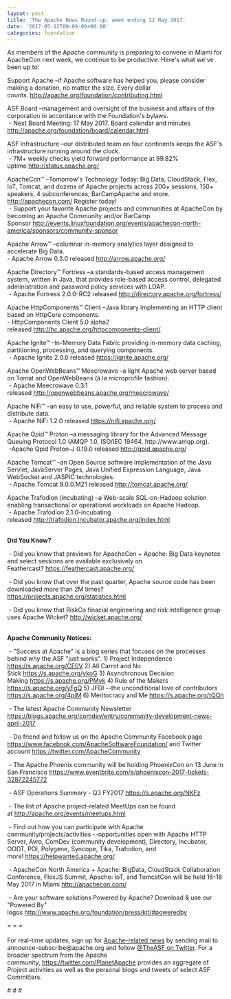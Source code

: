 ```yaml
---
layout: post
title: 'The Apache News Round-up: week ending 12 May 2017'
date: '2017-05-12T00:00:00+00:00'
categories: foundation
---
```

<p>As members of the Apache community is preparing to convene in Miami for ApacheCon next week, we continue to be productive. Here's what we've been up to:</p> 
  <p>Support Apache&nbsp;–if Apache software has helped you, please consider making a donation, no matter the size. Every dollar counts.&nbsp;<a href="http://apache.org/foundation/contributing.html">http://apache.org/foundation/contributing.html</a></p> 
  <div> 
    <p>ASF Board –management and oversight of the business and affairs of the corporation in accordance with the Foundation's bylaws.<br />&nbsp;- Next Board Meeting: 17 May 2017. Board calendar and minutes <a href="http://apache.org/foundation/board/calendar.html">http://apache.org/foundation/board/calendar.html</a></p> 
    <p>ASF Infrastructure –our distributed team on four continents keeps the ASF's infrastructure running around the clock.<br />&nbsp;- 7M+ weekly checks yield forward performance at 99.82% uptime&nbsp;<a href="http://status.apache.org/">http://status.apache.org/</a></p> 
  </div> 
  <div> 
    <p><a href="http://status.apache.org/"></a>ApacheCon™ –Tomorrow's Technology Today: Big Data, CloudStack, Flex, IoT, Tomcat, and dozens of Apache projects across 200+ sessions, 150+ speakers, 4 subconferences, BarCampApache and more. <a href="http://apachecon.com/">http://apachecon.com/</a>&nbsp;Register today!<br />&nbsp;- Support your favorite Apache projects and communities at ApacheCon by becoming an Apache Community and/or BarCamp Sponsor&nbsp;<a href="http://events.linuxfoundation.org/events/apachecon-north-america/sponsors/community-sponsor">http://events.linuxfoundation.org/events/apachecon-north-america/sponsors/community-sponsor</a></p> 
    <p>Apache Arrow™ –columnar in-memory analytics layer designed to accelerate Big Data.<br />- Apache Arrow 0.3.0 released&nbsp;<a href="http://arrow.apache.org/">http://arrow.apache.org/</a></p> 
    <p>Apache Directory™ Fortress –a standards-based access management system, written in Java, that provides role-based access control, delegated administration and password policy services with LDAP.<br />&nbsp;- Apache Fortress 2.0.0-RC2 released&nbsp;<a href="http://directory.apache.org/fortress/">http://directory.apache.org/fortress/</a></p> 
    <p>Apache HttpComponents™ Client –Java library implementing an HTTP client based on HttpCore components.<br />- HttpComponents Client 5.0 alpha2 released&nbsp;<a href="http://hc.apache.org/httpcomponents-client/">http://hc.apache.org/httpcomponents-client/</a></p> 
    <p>Apache Ignite™ –In-Memory Data Fabric providing in-memory data caching, partitioning, processing, and querying components.<br />&nbsp;- Apache Ignite 2.0.0 released&nbsp;<a href="https://ignite.apache.org/">https://ignite.apache.org/</a></p> 
    <p>Apache OpenWebBeans™ Meecrowave –a light Apache web server based on Tomat and OpenWebBeans (à la microprofile fashion).<br />&nbsp;- Apache Meecrowave 0.3.1 released&nbsp;<span style="white-space: pre-wrap;"><a href="http://openwebbeans.apache.org/meecrowave/">http://openwebbeans.apache.org/meecrowave/</a></span></p> 
    <p>Apache NiFi™ –an easy to use, powerful, and reliable system to process and distribute data.<br />&nbsp;- Apache NiFi 1.2.0 released&nbsp;<a href="https://nifi.apache.org/">https://nifi.apache.org/</a></p> 
    <p>Apache Qpid™ Proton –a messaging library for the Advanced Message Queuing Protocol 1.0 (AMQP 1.0, ISO/IEC 19464, http://www.amqp.org).<br />&nbsp;-Apache Qpid Proton-J 0.19.0 released&nbsp;<a href="http://qpid.apache.org/">http://qpid.apache.org/</a></p> 
    <p>Apache Tomcat™ –an Open Source software implementation of the Java Servlet, JavaServer Pages, Java Unified Expression Language, Java WebSocket and JASPIC technologies.<br />&nbsp;- Apache Tomcat 9.0.0.M21 released&nbsp;<a href="http://tomcat.apache.org/">http://tomcat.apache.org/</a></p> 
    <p>Apache Trafodion (incubating) –a Web-scale SQL-on-Hadoop solution enabling transactional or operational workloads on Apache Hadoop.<br />&nbsp;-&nbsp;Apache Trafodion 2.1.0-incubating released&nbsp;<a href="http://trafodion.incubator.apache.org/index.html">http://trafodion.incubator.apache.org/index.html</a></p> 
    <p><strong><br />Did You Know?</strong></p> 
    <p><strong></strong>&nbsp;- Did you know that previews for ApacheCon + Apache: Big Data keynotes and select sessions are available exclusively on Feathercast?&nbsp;<a href="https://feathercast.apache.org/">https://feathercast.apache.org/</a></p> 
    <p>&nbsp;- Did you know that&nbsp;over the past quarter, Apache source code has been downloaded more than 2M times? <a href="https://projects.apache.org/statistics.html">https://projects.apache.org/statistics.html</a></p> 
    <p>&nbsp;- Did you know that&nbsp;RiskCo finacial engineering and risk intelligence group uses Apache Wicket?&nbsp;<a href="http://wicket.apache.org/">http://wicket.apache.org/</a></p> 
  </div> 
  <div> 
    <p><strong><br />Apache Community Notices:</strong></p> 
  </div> 
  <div> 
    <p>&nbsp;- &quot;Success at Apache&quot; is a blog series that focuses on the processes behind why the ASF &quot;just works&quot;. 1) Project Independence <a href="https://s.apache.org/CE0V">https://s.apache.org/CE0V</a>&nbsp;2) All Carrot and No Stick&nbsp;<a href="https://s.apache.org/ykoG">https://s.apache.org/ykoG</a>&nbsp;3)&nbsp;Asynchronous Decision Making&nbsp;<a href="https://s.apache.org/PMvk">https://s.apache.org/PMvk</a>&nbsp;4)&nbsp;Rule of the Makers <a href="https://s.apache.org/yFgQ">https://s.apache.org/yFgQ</a>&nbsp;5) JFDI --the unconditional love of contributors <a href="https://s.apache.org/4pjM">https://s.apache.org/4pjM</a>&nbsp;6) Meritocracy and Me&nbsp;<a href="https://s.apache.org/tQQh">https://s.apache.org/tQQh</a></p> 
    <p>&nbsp;- The latest Apache Community Newsletter <a href="https://blogs.apache.org/comdev/entry/community-development-news-april-2017">https://blogs.apache.org/comdev/entry/community-development-news-april-2017</a> </p> 
    <p>&nbsp;- Do friend and follow us on the Apache Community Facebook page <a href="https://www.facebook.com/ApacheSoftwareFoundation/">https://www.facebook.com/ApacheSoftwareFoundation/</a>&nbsp;and Twitter account <a href="https://twitter.com/ApacheCommunity">https://twitter.com/ApacheCommunity</a></p> 
    <p>&nbsp;- The Apache Phoenix community will be holding PhoenixCon on 13 June in San Francisco&nbsp;<a href="https://www.eventbrite.com/e/phoenixcon-2017-tickets-32872245772">https://www.eventbrite.com/e/phoenixcon-2017-tickets-32872245772</a></p> 
    <p>&nbsp;- ASF Operations Summary - Q3 FY2017&nbsp;<a href="https://s.apache.org/NKFz">https://s.apache.org/NKFz</a></p> 
    <div> 
      <p>&nbsp;- The list of Apache project-related MeetUps can be found at&nbsp;<a href="http://apache.org/events/meetups.html">http://apache.org/events/meetups.html</a></p> 
      <p>&nbsp;- Find out how you can participate with Apache community/projects/activities --opportunities open with&nbsp;Apache HTTP Server,&nbsp;Avro, ComDev (community development), Directory, Incubator, OODT, POI, Polygene, Syncope, Tika, Trafodion, and more!&nbsp;<a href="https://helpwanted.apache.org/">https://helpwanted.apache.org/</a></p> 
    </div> 
    <p>&nbsp;- ApacheCon North America + Apache: BigData, CloudStack Collaboration Conference, FlexJS Summit, Apache: IoT, and TomcatCon will be held 16-18 May 2017 in Miami <a href="http://apachecon.com/">http://apachecon.com/</a></p> 
    <p>&nbsp;- Are your software solutions Powered by Apache? Download &amp; use our &quot;Powered By&quot; logos&nbsp;<a href="http://www.apache.org/foundation/press/kit/#poweredby">http://www.apache.org/foundation/press/kit/#poweredby</a></p> 
    <div>= = =</div> 
    <div><br /></div> 
    <div>For real-time updates, sign up for <a href="http://apache.org/foundation/mailinglists.html#foundation-announce">Apache-related news</a> by sending mail to announce-subscribe@apache.org and follow <a href="https://twitter.com/TheASF">@TheASF on Twitter</a>. For a broader spectrum from the Apache community,&nbsp;<a href="http://s.apache.org/landsend">https://twitter.com/PlanetApache</a> provides an aggregate of Project activities as well as the personal blogs and tweets of select ASF Committers.</div> 
  </div> 
  <p># # #</p>
